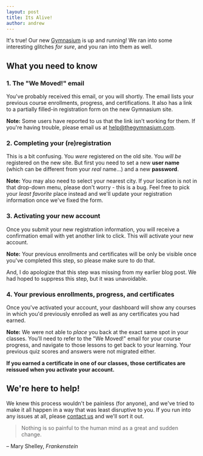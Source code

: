```yaml
---
layout: post
title: Its Alive!
author: andrew
---
```


It's true! Our new [Gymnasium](http://thegymnasium.com) is up and running! We  ran into some interesting glitches _for sure_, and you ran into them as well. 

## What you need to know

### 1. The "We Moved!" email

You've probably received this email, or you will shortly. The email lists your previous course enrollments, progress, and certifications. It also has a link to a partially filled-in registration form on the new Gymnasium site.

**Note:** Some users have reported to us that the link isn't working for them. If you're having trouble, please email us at help@thegymnasium.com.

### 2. Completing your (re)registration

This is a bit confusing. You _were_ registered on the old site. You _will be_ registered on the new site. But first you need to set a new **user name** (which can be different from your _real_ name...) and a new **password**. 

**Note:** You may also need to select your nearest city. If your location is not in that drop-down menu, please don't worry - this is a bug. Feel free to pick your _least favorite_ place instead and we'll update your registration information once we've fixed the form. 


### 3. Activating your new account

Once you submit your new registration information, you will receive a confirmation email with yet another link to click. This will activate your new account. 

**Note:** Your previous enrollments and certificates will be only be visible once you've completed this step, so please make sure to do that.

And, I do apologize that this step was missing from my earlier blog post. We had hoped to suppress this step, but it was unavoidable.

### 4. Your previous enrollments, progress, and certificates

Once you've activated your account, your dashboard will show any courses in which you'd previously enrolled as well as any certificates you had earned.

**Note:** We were not able to _place_ you back at the exact same spot in your classes. You'll need to refer to the "We Moved!" email for your course progress, and navigate to those lessons to get back to your learning. Your previous quiz scores and answers were not migrated either.

**If you earned a certificate in one of our classes, those certificates are reissued when you activate your account.**


## We're here to help!

We knew this process wouldn't be painless (for anyone), and we've tried to make it all happen in a way that was least disruptive to you. If you run into any issues at all, please [contact us](http://www.thegymnasium.com/support) and we'll sort it out.

> Nothing is so painful to the human mind as a great and sudden change.

– Mary Shelley, _Frankenstein_


